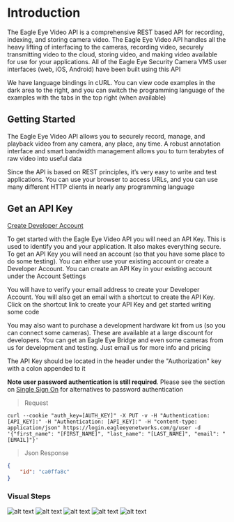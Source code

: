 # Introduction

The Eagle Eye Video API is a comprehensive REST based API for recording, indexing, and storing camera video.  The Eagle Eye Video API handles all the heavy lifting of interfacing to the cameras, recording video, securely transmitting video to the cloud, storing video, and making video available for use for your applications. All of the Eagle Eye Security Camera VMS user interfaces (web, iOS, Android) have been built using this API

We have language bindings in cURL. You can view code examples in the dark area to the right, and you can switch the programming language of the examples with the tabs in the top right (when available)

<!--===================================================================-->
## Getting Started
<!--===================================================================-->

The Eagle Eye Video API allows you to securely record, manage, and playback video from any camera, any place, any time.  A robust annotation interface and smart bandwidth management allows you to turn terabytes of raw video into useful data

Since the API is based on REST principles, it’s very easy to write and test applications. You can use your browser to access URLs, and you can use many different HTTP clients in nearly any programming language

<!--===================================================================-->
## Get an API Key
<!--===================================================================-->

[Create Developer Account](https://login.eagleeyenetworks.com/api_signup.html)

To get started with the Eagle Eye Video API you will need an API Key. This is used to identify you and your application. It also makes everything secure. To get an API Key you will need an account (so that you have some place to do some testing). You can either use your existing account or create a Developer Account. You can create an API Key in your existing account under the Account Settings

You will have to verify your email address to create your Developer Account. You will also get an email with a shortcut to create the API Key. Click on the shortcut link to create your API Key and get started writing some code

You may also want to purchase a development hardware kit from us (so you can connect some cameras). These are available at a large discount for developers. You can get an Eagle Eye Bridge and even some cameras from us for development and testing. Just email us for more info and pricing

The API Key should be located in the header under the "Authorization" key with a colon appended to it

**Note user password authentication is still required**. Please see the section on [Single Sign On](#single-sign-on) for alternatives to password authentication

> Request

```shell
curl --cookie "auth_key=[AUTH_KEY]" -X PUT -v -H "Authentication: [API_KEY]:" -H "Authentication: [API_KEY]:" -H "content-type: application/json" https://login.eagleeyenetworks.com/g/user -d '{"first_name": "[FIRST_NAME]", "last_name": "[LAST_NAME]", "email": "[EMAIL]"}'
```

> Json Response

```json
{
    "id": "ca0ffa8c"
}
```

### Visual Steps

![alt text](introduction/apikey_1.png "Step 1")
![alt text](introduction/apikey_2.png "Step 2")
![alt text](introduction/apikey_3.png "Step 3")
![alt text](introduction/apikey_4.png "Step 4")
![alt text](introduction/apikey_5.png "Step 5")
